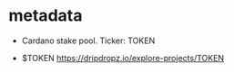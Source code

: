# metadata
- Cardano stake pool. Ticker: TOKEN

- $TOKEN
https://dripdropz.io/explore-projects/TOKEN
